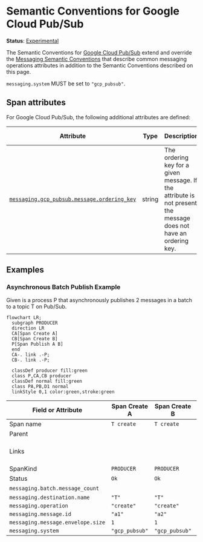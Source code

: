 <!--- Hugo front matter used to generate the website version of this page:
linkTitle: Google Cloud Pub/Sub
--->

# Semantic Conventions for Google Cloud Pub/Sub

**Status**: [Experimental][DocumentStatus]

The Semantic Conventions for [Google Cloud Pub/Sub](https://cloud.google.com/pubsub) extend and override the [Messaging Semantic Conventions](README.md) that describe common messaging operations attributes in addition to the Semantic Conventions described on this page.

`messaging.system` MUST be set to `"gcp_pubsub"`.

## Span attributes

For Google Cloud Pub/Sub, the following additional attributes are defined:
<!-- semconv messaging.gcp_pubsub(full,tag=tech-specific-gcp-pubsub) -->
| Attribute  | Type | Description  | Examples  | Requirement Level |
|---|---|---|---|---|
| [`messaging.gcp_pubsub.message.ordering_key`](../attributes-registry/messaging.md) | string | The ordering key for a given message. If the attribute is not present, the message does not have an ordering key. | `ordering_key` | Conditionally Required: If the message type has an ordering key set. |
<!-- endsemconv -->

## Examples

### Asynchronous Batch Publish Example

Given is a process P that asynchronously publishes 2 messages in a batch to a topic T on Pub/Sub.

```mermaid
flowchart LR;
  subgraph PRODUCER
  direction LR
  CA[Span Create A]
  CB[Span Create B]
  P[Span Publish A B] 
  end
  CA-. link .-P;
  CB-. link .-P;

  classDef producer fill:green
  class P,CA,CB producer
  classDef normal fill:green
  class PA,PB,D1 normal
  linkStyle 0,1 color:green,stroke:green
```

| Field or Attribute | Span Create A | Span Create B | Span Publish A B |
|-|-|-|-|
| Span name | `T create` | `T create` | `publish` |
| Parent |  |  |  |
| Links |  |  | Span Create A, Span Create B |
| SpanKind | `PRODUCER` | `PRODUCER` | `CLIENT` |
| Status | `Ok` | `Ok` | `Ok` |
| `messaging.batch.message_count` |  |  | 2 |
| `messaging.destination.name` | `"T"` | `"T"` |  |
| `messaging.operation` | `"create"` | `"create"` | `"publish"` |
| `messaging.message.id` | `"a1"` | `"a2"` | |
| `messaging.message.envelope.size` | `1` | `1` | |
| `messaging.system` | `"gcp_pubsub"` | `"gcp_pubsub"` | `"gcp_pubsub"` |

[DocumentStatus]: https://github.com/open-telemetry/opentelemetry-specification/tree/v1.26.0/specification/document-status.md
